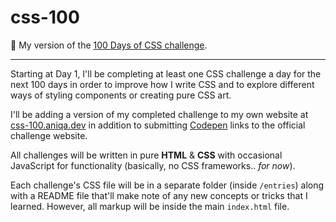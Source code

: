# css-100

🎨 My version of the <a href="https://100dayscss.com/about/">100 Days of CSS challenge</a>.

---

Starting at Day 1, I'll be completing at least one CSS challenge a day for the next 100 days in order to improve how I write CSS and to explore different ways of styling components or creating pure CSS art.

I'll be adding a version of my completed challenge to my own website at <a href="https://css-100.aniqa.dev">css-100.aniqa.dev</a> in addition to submitting <a href="https://codepen.io/aniqatc">Codepen</a> links to the official challenge website.

All challenges will be written in pure **HTML** & **CSS** with occasional JavaScript for functionality (basically, no CSS frameworks.. _for now_).

Each challenge's CSS file will be in a separate folder (inside `/entries`) along with a README file that'll make note of any new concepts or tricks that I learned. However, all markup will be inside the main `index.html` file.
